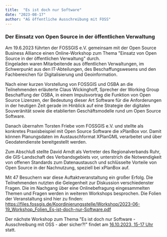 ```yaml
---
title:  "Es ist doch nur Software"
date: "2023-08-17"
author: "AG öffentliche Ausschreibung mit FOSS"
---
```


### Der Einsatz von Open Source in der öffentlichen Verwaltung

Am 19.6.2023 führten der FOSSGIS e.V. gemeinsam mit der Open Source Business Alliance einen Online-Workshop zum Thema "Einsatz von Open Source in der öffentlichen Verwaltung" durch.  
Eingeladen waren Mitarbeitende aus öffentlichen Verwaltungen, im Schwerpunkt aus den IT-Abteilungen, des Beschaffungswesens und den Fachbereichen für Digitalisierung und Geoinformation.

Nach einer kurzen Vorstellung von FOSSGIS und OSBA an die Teilnehmenden erläuterte Claus Wickinghoff, Sprecher der Working Group Beschaffung der OSBA, in einem Impulsvortrag die Funktion von Open Source Lizenzen, der Bedeutung dieser Art Software für die Anforderungen in der heutigen Zeit gerade im Hinblick auf eine Strategie der digitalen Souveränität sowie die etablierten Geschäftsmodelle rund um Open Source Software.

Danach übernahm Torsten Friebe vom FOSSGIS e.V. und stellte als konkretes Praxisbeispiel mit Open Source Software die xPlanBox vor. Damit können Planungsdaten im Austauschformat XPlanGML verarbeitet und über Geodatendienste bereitgestellt werden.

Zum Abschluß stellte David Arndt als Vertreter des Regionalverbands Ruhr, die GIS-Landschaft des Verbandsgebiets vor, unterstrich die Notwendigkeit von offenen Standards zum Datenaustausch und schlüsselte Vorteile von Open Source in der Nachnutzung, speziell bei xPlanBox auf.

Mit 47 Besuchern war diese Auftaktveranstaltung ein großer Erfolg. Die Teilnehmenden nutzten die Gelegenheit zur Diskussion verschiedenster Fragen. Die im Nachgang über eine Onlinebefragung eingesammelten Themen und Fragen werden in weiteren Workshops besprochen.
Die Folien der Veranstaltung sind hier zu finden:  
https://files.fossgis.de/Koordinierungsstelle/Workshop/2023-06-19_Workshop_Folien_Es-ist-doch-nur-Software.pdf

Der nächste Workshop zum Thema "Es ist doch nur Software - Ausschreibung mit OSS - aber sicher?!" findet am [16.10.2023, 15-17 Uhr](https://fossgis.de/aktivit%C3%A4ten/termine/) statt. 





